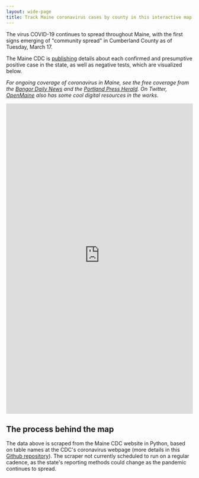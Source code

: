 ```yaml
---
layout: wide-page
title: Track Maine coronavirus cases by county in this interactive map
---
```

The virus COVID-19 continues to spread throughout Maine, with the first signs emerging of "community spread" in Cumberland County as of Tuesday, March 17.

The Maine CDC is [publishing](https://www.maine.gov/dhhs/mecdc/infectious-disease/epi/airborne/coronavirus.shtml) details about each confirmed and presumptive positive case in the state, as well as negative tests, which are visualized below.

_For ongoing coverage of coronavirus in Maine, see the free coverage from the [Bangor Daily News](https://bangordailynews.com/topic/coronavirus/) and the [Portland Press Herald](https://www.pressherald.com/coronavirus/). On Twitter, [OpenMaine](https://twitter.com/Open_Maine) also has some cool digital resources in the works._

<div><iframe style="border: none;" src="https://public.tableausoftware.com/views/covid-19-maine-dashboard/COVID-19casesbystatusandMainecounty?:showVizHome=no&amp;:embed=true" width="100%" height="835px"></iframe></div>

## The process behind the map
The data above is scraped from the Maine CDC website in Python, based on table names at the CDC's coronavirus webpage (more details in this [Github repository](https://github.com/darrenfishell/data-projects/tree/master/covid-19-me)). The scraper not currently scheduled to run on a regular cadence, as the state's reporting methods could change as the pandemic continues to spread.

